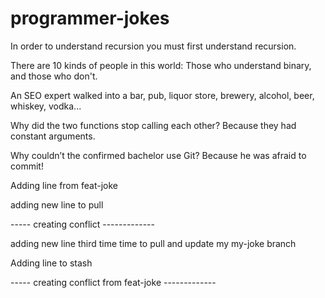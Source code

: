 # programmer-jokes

In order to understand recursion you must first understand recursion.

There are 10 kinds of people in this world: Those who understand binary, and those who don't.

An SEO expert walked into a bar, pub, liquor store, brewery, alcohol, beer, whiskey, vodka...

Why did the two functions stop calling each other? Because they had constant arguments.

Why couldn’t the confirmed bachelor use Git? Because he was afraid to commit!

Adding line from feat-joke

adding new line to pull

----- creating conflict -------------

adding new line third time time to pull and update my my-joke branch

Adding line to stash

----- creating conflict from feat-joke -------------

